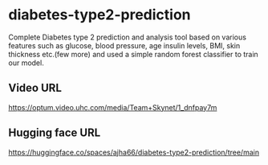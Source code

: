 # diabetes-type2-prediction
Complete Diabetes type 2 prediction and analysis tool based on various features such as glucose, blood pressure, age insulin levels, BMI, skin thickness etc.(few more) and used a simple random forest classifier to train our model.


## Video URL
https://optum.video.uhc.com/media/Team+Skynet/1_dnfpay7m

## Hugging face URL
https://huggingface.co/spaces/ajha66/diabetes-type2-prediction/tree/main

